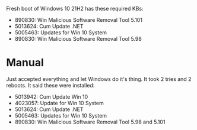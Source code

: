 Fresh boot of Windows 10 21H2 has these required KBs:
- 890830: Win Malicious Software Removal Tool 5.101
- 5013624: Cum Update .NET
- 5005463: Updates for Win 10 System
- 890830: Win Malicious Software Removal Tool 5.98

# Manual
Just accepted everything and let Windows do it's thing. It took 2 tries and 2 reboots.
It said these were installed:
- 5013942: Cum Update Win 10
- 4023057: Update for Win 10 System
- 5013624: Cum Update .NET
- 5005463: Updates for Win 10 System
- 890830: Win Malicious Software Removal Tool 5.98 and 5.101